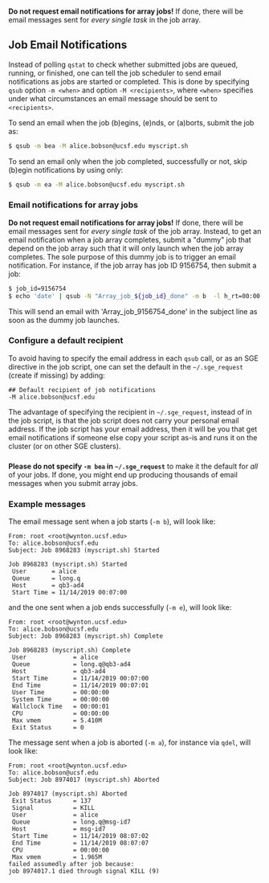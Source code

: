 <div class="alert alert-warning" role="alert" style="margin-top: 3ex">
<strong>Do not request email notifications for array jobs!</strong>  If done, there will be email messages sent for <em>every single task</em> in the job array.
</div>

## Job Email Notifications

Instead of polling `qstat` to check whether submitted jobs are queued, running, or finished, one can tell the job scheduler to send email notifications as jobs are started or completed.  This is done by specifying `qsub` option `-m <when>` and option `-M <recipients>`, where `<when>` specifies under what circumstances an email message should be sent to `<recipients>`.

To send an email when the job (b)egins, (e)nds, or (a)borts, submit the job as:

```sh
$ qsub -m bea -M alice.bobson@ucsf.edu myscript.sh
```

To send an email only when the job completed, successfully or not, skip (b)egin notifications by using only:

```sh
$ qsub -m ea -M alice.bobson@ucsf.edu myscript.sh
```


### Email notifications for array jobs

**Do not request email notifications for array jobs!**  If done, there will be email messages sent for _every single task_ of the job array.  Instead, to get an email notification when a job array completes, submit a "dummy" job that depend on the job array such that it will only launch when the job array completes.  The sole purpose of this dummy job is to trigger an email notification.  For instance, if the job array has job ID 9156754, then submit a job:

```sh
$ job_id=9156754
$ echo 'date' | qsub -N "Array_job_${job_id}_done" -m b  -l h_rt=00:00:05 -hold_jid "${job_id}"
```

This will send an email with 'Array_job_9156754_done' in the subject line as soon as the dummy job launches.



### Configure a default recipient

To avoid having to specify the email address in each `qsub` call, or as an SGE directive in the job script, one can set the default in the `~/.sge_request` (create if missing) by adding:

```
## Default recipient of job notifications
-M alice.bobson@ucsf.edu
```

The advantage of specifying the recipient in `~/.sge_request`, instead of in the job script, is that the job script does not carry your personal email address.  If the job script has your email address, then it will be you that get email notifications if someone else copy your script as-is and runs it on the cluster (or on other SGE clusters).

<div class="alert alert-danger" role="alert" style="margin-top: 3ex">
<strong>Please do not specify <code>-m bea</code> in <code>~/.sge_request</code></strong> to make it the default for <em>all</em> of your jobs. If done, you might end up producing thousands of email messages when you submit array jobs.
</div>


### Example messages

The email message sent when a job starts (`-m b`), will look like:

```
From: root <root@wynton.ucsf.edu>
To: alice.bobson@ucsf.edu
Subject: Job 8968283 (myscript.sh) Started

Job 8968283 (myscript.sh) Started
 User       = alice
 Queue      = long.q
 Host       = qb3-ad4
 Start Time = 11/14/2019 00:07:00
```

and the one sent when a job ends successfully (`-m e`), will look like:

```
From: root <root@wynton.ucsf.edu>
To: alice.bobson@ucsf.edu
Subject: Job 8968283 (myscript.sh) Complete

Job 8968283 (myscript.sh) Complete
 User             = alice
 Queue            = long.q@qb3-ad4
 Host             = qb3-ad4
 Start Time       = 11/14/2019 00:07:00
 End Time         = 11/14/2019 00:07:01
 User Time        = 00:00:00
 System Time      = 00:00:00
 Wallclock Time   = 00:00:01
 CPU              = 00:00:00
 Max vmem         = 5.410M
 Exit Status      = 0
```

The message sent when a job is aborted (`-m a`),  for instance via `qdel`, will look like:

```
From: root <root@wynton.ucsf.edu>
To: alice.bobson@ucsf.edu
Subject: Job 8974017 (myscript.sh) Aborted

Job 8974017 (myscript.sh) Aborted
 Exit Status      = 137
 Signal           = KILL
 User             = alice
 Queue            = long.q@msg-id7
 Host             = msg-id7
 Start Time       = 11/14/2019 08:07:02
 End Time         = 11/14/2019 08:07:07
 CPU              = 00:00:00
 Max vmem         = 1.965M
failed assumedly after job because:
job 8974017.1 died through signal KILL (9)
```


